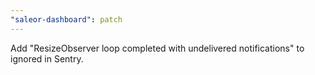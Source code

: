 ```yaml
---
"saleor-dashboard": patch
---
```


Add "ResizeObserver loop completed with undelivered notifications" to ignored in Sentry.
